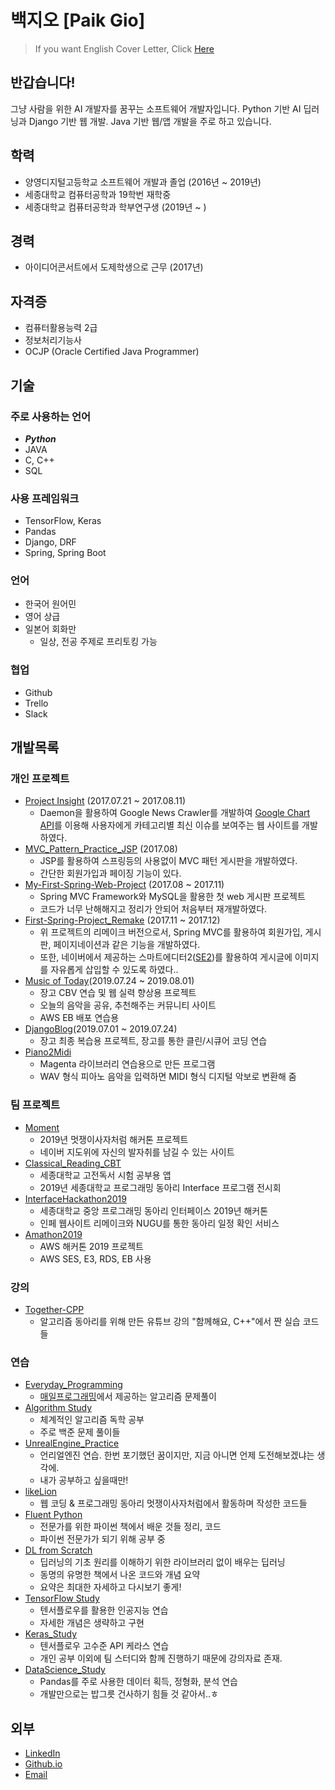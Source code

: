 # 백지오 [Paik Gio]
> If you want English Cover Letter, Click [Here](https://github.com/skyil7/Cover-Letter/blob/master/CL_EN.md)
## 반갑습니다!
그냥 사람을 위한 AI 개발자를 꿈꾸는 소프트웨어 개발자입니다.
Python 기반 AI 딥러닝과 Django 기반 웹 개발. Java 기반 웹/앱 개발을 주로 하고 있습니다.
## 학력
- 양영디지털고등학교 소프트웨어 개발과 졸업 (2016년 ~ 2019년)
- 세종대학교 컴퓨터공학과 19학번 재학중
- 세종대학교 컴퓨터공학과 학부연구생 (2019년 ~ )
## 경력
- 아이디어콘서트에서 도제학생으로 근무 (2017년)
## 자격증
- 컴퓨터활용능력 2급
- 정보처리기능사
- OCJP (Oracle Certified Java Programmer)
## 기술
### 주로 사용하는 언어
- ***Python***
- JAVA
- C, C++
- SQL
### 사용 프레임워크
- TensorFlow, Keras
- Pandas
- Django, DRF
- Spring, Spring Boot
### 언어
- 한국어 원어민
- 영어 상급
- 일본어 회화만
  - 일상, 전공 주제로 프리토킹 가능
### 협업
 - Github
 - Trello
 - Slack
## 개발목록
### 개인 프로젝트
- [Project Insight](https://github.com/skyil7/Project-Insight) (2017.07.21 ~ 2017.08.11)
  - Daemon을 활용하여 Google News Crawler를 개발하여 [Google Chart API](https://developers.google.com/chart/)를 이용해 사용자에게 카테고리별 최신 이슈를 보여주는 웹 사이트를 개발하였다.
- [MVC_Pattern_Practice_JSP](https://github.com/skyil7/MVC_Pattern_Practice_JSP) (2017.08)
  - JSP를 활용하여 스프링등의 사용없이 MVC 패턴 게시판을 개발하였다.
  - 간단한 회원가입과 페이징 기능이 있다.
- [My-First-Spring-Web-Project](https://github.com/skyil7/My-First-Spring-Web-Project) (2017.08 ~ 2017.11)
  - Spring MVC Framework와 MySQL을 활용한 첫 web 게시판 프로젝트
  - 코드가 너무 난해해지고 정리가 안되어 처음부터 재개발하였다.
- [First-Spring-Project_Remake](https://github.com/skyil7/First-Spring-Project_Remake) (2017.11 ~ 2017.12)
  - 위 프로젝트의 리메이크 버전으로서, Spring MVC를 활용하여 회원가입, 게시판, 페이지네이션과 같은 기능을 개발하였다.
  - 또한, 네이버에서 제공하는 스마트에디터2([SE2](https://github.com/naver/smarteditor2))를 활용하여 게시글에 이미지를 자유롭게 삽입할 수 있도록 하였다..
- [Music of Today](https://github.com/skyil7/Music_of_Today)(2019.07.24 ~ 2019.08.01)
  - 장고 CBV 연습 및 웹 실력 향상용 프로젝트
  - 오늘의 음악을 공유, 추천해주는 커뮤니티 사이트
  - AWS EB 배포 연습용
- [DjangoBlog](https://github.com/skyil7/DjangoBlog)(2019.07.01 ~ 2019.07.24)
  - 장고 최종 복습용 프로젝트, 장고를 통한 클린/시큐어 코딩 연습
- [Piano2Midi](https://github.com/skyil7/Piano2Midi)
  - Magenta 라이브러리 연습용으로 만든 프로그램
  - WAV 형식 피아노 음악을 입력하면 MIDI 형식 디지털 악보로 변환해 줌
### 팀 프로젝트
- [Moment](https://github.com/skyil7/Moment)
  - 2019년 멋쟁이사자처럼 해커톤 프로젝트
  - 네이버 지도위에 자신의 발자취를 남길 수 있는 사이트
- [Classical_Reading_CBT](https://github.com/sejong-interface/2019_Classical_Reading)
  - 세종대학교 고전독서 시험 공부용 앱
  - 2019년 세종대학교 프로그래밍 동아리 Interface 프로그램 전시회
- [InterfaceHackathon2019](https://github.com/skyil7/InterfaceHackathon2019)
  - 세종대학교 중앙 프로그래밍 동아리 인터페이스 2019년 해커톤
  - 인페 웹사이트 리메이크와 NUGU를 통한 동아리 일정 확인 서비스
- [Amathon2019](https://github.com/skyil7/Amathon2019-4Flix-with-Security)
  - AWS 해커톤 2019 프로젝트
  - AWS SES, E3, RDS, EB 사용
### 강의
- [Together-CPP](https://github.com/skyil7/Together-CPP)
  - 알고리즘 동아리를 위해 만든 유튜브 강의 "함께해요, C++"에서 짠 실습 코드들
### 연습
- [Everyday_Programming](https://github.com/skyil7/Everyday_Programming)
  - [매일프로그래밍](http://mailprogramming.com/)에서 제공하는 알고리즘 문제풀이
- [Algorithm Study](https://github.com/skyil7/AlgorithmStudy)
  - 체계적인 알고리즘 독학 공부
  - 주로 백준 문제 풀이들
- [UnrealEngine_Practice](https://github.com/skyil7/UnrealEngine_Practice)
  - 언리얼엔진 연습. 한번 포기했던 꿈이지만, 지금 아니면 언제 도전해보겠냐는 생각에.
  - 내가 공부하고 싶을때만!
- [likeLion](https://github.com/skyil7/likeLion)
  - 웹 코딩 & 프로그래밍 동아리 멋쟁이사자처럼에서 활동하며 작성한 코드들
- [Fluent Python](https://github.com/skyil7/Fluent-Python)
  - 전문가를 위한 파이썬 책에서 배운 것들 정리, 코드
  - 파이썬 전문가가 되기 위해 공부 중
- [DL from Scratch](https://github.com/skyil7/DL-from-Scratch)
  - 딥러닝의 기초 원리를 이해하기 위한 라이브러리 없이 배우는 딥러닝
  - 동명의 유명한 책에서 나온 코드와 개념 요약
  - 요약은 최대한 자세하고 다시보기 좋게!
- [TensorFlow Study](https://github.com/skyil7/TensorFlow_Study)
  - 텐서플로우를 활용한 인공지능 연습
  - 자세한 개념은 생략하고 구현 
- [Keras_Study](https://github.com/skyil7/Keras_Study)
  - 텐서플로우 고수준 API 케라스 연습
  - 개인 공부 이외에 팀 스터디와 함께 진행하기 때문에 강의자료 존재.
- [DataScience_Study](https://github.com/skyil7/DataScience_Study)
  - Pandas를 주로 사용한 데이터 획득, 정형화, 분석 연습
  - 개발만으로는 밥그릇 건사하기 힘들 것 같아서..ㅎ
## 외부 
- [LinkedIn](https://www.linkedin.com/in/지오-백-476348175/)
- [Github.io](https://skyil7.github.io)
- [Email](giopaik@naver.com)
